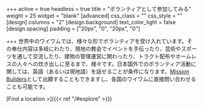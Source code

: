 +++
active = true
headless = true
title = "ボランティアとして参加してみる"
weight = 25
widget = "blank"
[advanced]
css_class = ""
css_style = ""
[design]
columns = "2"
[design.background]
text_color_light = false
[design.spacing]
padding = ["20px", "0", "20px", "0"]

+++
世界中のワイワムでは、様々な形でボランティアを受け入れています。その奉仕内容は多岐にわたり、現地の教会でイベントを手伝ったり、芸術やスポーツを通して交流したり、建物の管理運営に関わったり、トラクト配布やホームレスの人々への炊き出しに至るまで、様々です。日本国外でのボランティア活動に関しては、英語（あるいは現地語）を話せることが条件になります。[Mission Builders](https://www.missionbuilders.org/)として出願することもできますし、各国のワイワムに直接問い合わせることも可能です。

\[Find a location >\]({{< ref "/#explore" >}})